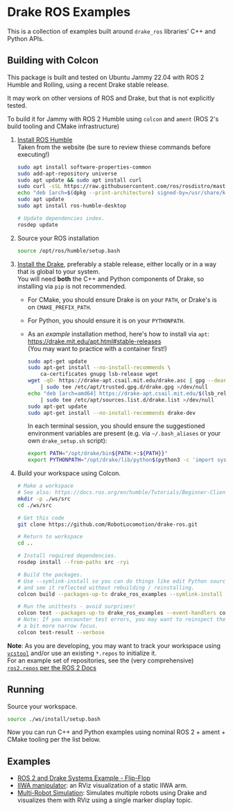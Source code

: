 # Drake ROS Examples

This is a collection of examples built around `drake_ros` libraries' C++ and Python APIs.

## Building with Colcon

This package is built and tested on Ubuntu Jammy 22.04 with ROS 2 Humble and Rolling,
using a recent Drake stable release.

It may work on other versions of ROS and Drake, but that is not explicitly tested.

To build it for Jammy with ROS 2 Humble using `colcon` and `ament` (ROS 2's build
tooling and CMake infrastructure)

1. [Install ROS Humble](https://docs.ros.org/en/humble/Installation.html) \
   Taken from the website (be sure to review thiese commands before executing!)

   ```sh
   sudo apt install software-properties-common
   sudo add-apt-repository universe
   sudo apt update && sudo apt install curl
   sudo curl -sSL https://raw.githubusercontent.com/ros/rosdistro/master/ros.key -o /usr/share/keyrings/ros-archive-keyring.gpg
   echo "deb [arch=$(dpkg --print-architecture) signed-by=/usr/share/keyrings/ros-archive-keyring.gpg] http://packages.ros.org/ros2/ubuntu $(. /etc/os-release && echo $UBUNTU_CODENAME) main" | sudo tee /etc/apt/sources.list.d/ros2.list > /dev/null
   sudo apt update
   sudo apt install ros-humble-desktop

   # Update dependencies index.
   rosdep update
   ```

1. Source your ROS installation

    ```sh
    source /opt/ros/humble/setup.bash
    ```

1. [Install the Drake](https://drake.mit.edu/installation.html), preferably a stable release, either locally
   or in a way that is global to your system. \
   You will need **both** the C++ and Python components of Drake, so installing via `pip` is not recommended.

   - For CMake, you should ensure Drake is on your `PATH`, or Drake's is on `CMAKE_PREFIX_PATH`.
   - For Python, you should ensure it is on your `PYTHONPATH`.

   - As an *example* installation method, here's how to install via `apt`: \
     https://drake.mit.edu/apt.html#stable-releases \
     (You may want to practice with a container first!)

      ```sh
      sudo apt-get update
      sudo apt-get install --no-install-recommends \
          ca-certificates gnupg lsb-release wget
      wget -qO- https://drake-apt.csail.mit.edu/drake.asc | gpg --dearmor - \
          | sudo tee /etc/apt/trusted.gpg.d/drake.gpg >/dev/null
      echo "deb [arch=amd64] https://drake-apt.csail.mit.edu/$(lsb_release -cs) $(lsb_release -cs) main" \
          | sudo tee /etc/apt/sources.list.d/drake.list >/dev/null
      sudo apt-get update
      sudo apt-get install --no-install-recommends drake-dev
      ```

      In each terminal session, you should ensure the suggestioned environment variables
      are present (e.g. via `~/.bash_aliases` or your own `drake_setup.sh` script):

      ```sh
      export PATH="/opt/drake/bin${PATH:+:${PATH}}"
      export PYTHONPATH="/opt/drake/lib/python$(python3 -c 'import sys; print("{0}.{1}".format(*sys.version_info))')/site-packages${PYTHONPATH:+:${PYTHONPATH}}"
      ```

1. Build your workspace using Colcon.

    ```sh
    # Make a workspace
    # See also: https://docs.ros.org/en/humble/Tutorials/Beginner-Client-Libraries/Creating-A-Workspace/Creating-A-Workspace.html
    mkdir -p ./ws/src
    cd ./ws/src

    # Get this code
    git clone https://github.com/RobotLocomotion/drake-ros.git

    # Return to workspace
    cd ..

    # Install required dependencies.
    rosdep install --from-paths src -ryi

    # Build the packages.
    # Use --symlink-install so you can do things like edit Python source code
    # and see it reflected without rebuilding / reinstalling.
    colcon build --packages-up-to drake_ros_examples --symlink-install

    # Run the unittests - avoid surprises!
    colcon test --packages-up-to drake_ros_examples --event-handlers console_cohesion+
    # Note: If you encounter test errors, you may want to reinspect the results with
    # a bit more narrow focus.
    colcon test-result --verbose
    ```

**Note**: As you are developing, you may want to track your workspace using
[`vcstool`](https://github.com/dirk-thomas/vcstool) and/or use an existing `*.repos`
to initialize it. \
For an example set of repositories, see the (very comprehensive)
[`ros2.repos` per the ROS 2 Docs](https://docs.ros.org/en/humble/Installation/Maintaining-a-Source-Checkout.html)

## Running

Source your workspace.

```sh
source ./ws/install/setup.bash
```

Now you can run C++ and Python examples using nominal ROS 2 + ament + CMake
tooling per the list below.

## Examples

- [ROS 2 and Drake Systems Example - Flip-Flop](./examples/rs_flip_flop)
- [IIWA manipulator](./examples/iiwa_manipulator): an RViz visualization of a static IIWA arm.
- [Multi-Robot Simulation](./examples/multirobot): Simulates multiple robots
  using Drake and visualizes them with RViz using a single marker display topic.
